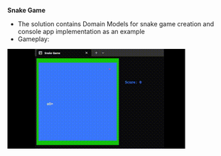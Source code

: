 **Snake Game**

* The solution contains Domain Models for snake game creation and console app implementation as an example
* Gameplay:

![gameplay](gameplay.gif "Title")
